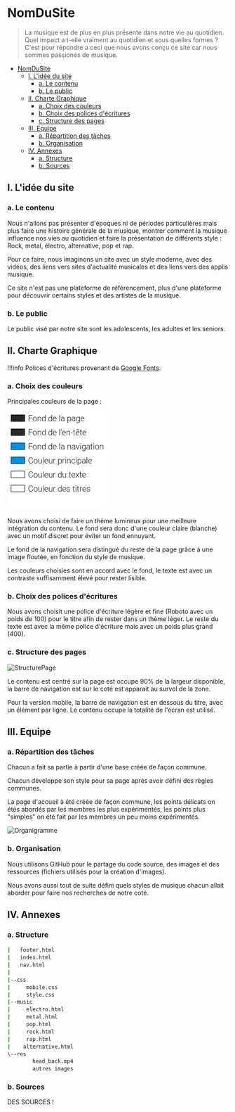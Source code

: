 # NomDuSite

<!--TODO: Nom du site-->

> La musique est de plus en plus présente dans notre vie au quotidien. Quel impact a t-elle vraiment au quotidien et sous quelles formes ? C'est pour répondre a ceci que nous avons conçu ce site car nous sommes passionés de musique.

- [NomDuSite](#nomdusite)
  - [I. L'idée du site](#i-lid%c3%a9e-du-site)
    - [a. Le contenu](#a-le-contenu)
    - [b. Le public](#b-le-public)
  - [II. Charte Graphique](#ii-charte-graphique)
    - [a. Choix des couleurs](#a-choix-des-couleurs)
    - [b. Choix des polices d'écritures](#b-choix-des-polices-d%c3%a9critures)
    - [c. Structure des pages](#c-structure-des-pages)
  - [III. Equipe](#iii-equipe)
    - [a. Répartition des tâches](#a-r%c3%a9partition-des-t%c3%a2ches)
    - [b. Organisation](#b-organisation)
  - [IV. Annexes](#iv-annexes)
    - [a. Structure](#a-structure)
    - [b. Sources](#b-sources)

<div style="page-break-after: always;"></div>

## I. L'idée du site

### a. Le contenu

Nous n'allons pas présenter d'époques ni de périodes particulières mais plus faire une histoire générale de la musique, montrer comment la musique influence nos vies au quotidien et faire la présentation de différents style : Rock, metal, électro, alternative, pop et rap.

Pour ce faire, nous imaginons un site avec un style moderne, avec des vidéos, des liens vers sites d'actualité musicales et des liens vers des applis musique.

Ce site n'est pas une plateforme de référencement, plus d'une plateforme pour découvrir certains styles et des artistes de la musique.

### b. Le public

Le public visé par notre site sont les adolescents, les adultes et les seniors.

## II. Charte Graphique

  !!!info
    Polices d'écritures provenant de [Google Fonts](https://fonts.google.com/).

### a. Choix des couleurs

Principales couleurs de la page :

![Couleurs](res/palette.png)

Nous avons choisi de faire un thème lumineux pour une meilleure intégration du contenu. Le fond sera donc d'une couleur claire (blanche) avec un motif discret pour éviter un fond ennuyant.

<div style="page-break-after: always;"></div>

Le fond de la navigation sera distingué du reste de la page grâce à une image floutée, en fonction du style de musique.

Les couleurs choisies sont en accord avec le fond, le texte est avec un contraste suffisamment élevé pour rester lisible.

### b. Choix des polices d'écritures

Nous avons choisit une police d'écriture légère et fine (Roboto avec un poids de 100) pour le titre afin de rester dans un thème léger. Le reste du texte est avec la même police d'écriture mais avec un poids plus grand (400).

### c. Structure des pages

![StructurePage](/res/structurePage.jpg)

<!--TODO: Structure page-->

Le contenu est centré sur la page est occupe 90% de la largeur disponible, la barre de navigation est sur le coté est apparait au survol de la zone.

Pour la version mobile, la barre de navigation est en dessous du titre, avec un élément par ligne. Le contenu occupe la totalité de l'écran est utilisé.

## III. Equipe

### a. Répartition des tâches

Chacun a fait sa partie à partir d'une base créée de façon commune.

Chacun développe son style pour sa page après avoir défini des règles communes.

La page d'accueil à été créée de façon commune, les points délicats on étés abordés par les membres les plus expérimentés, les points plus "simples" on été fait par les membres un peu moins expérimentés.

![Organigramme](/res/orga.jpg)

<!--TODO: Organigramme-->

### b. Organisation

Nous utilisons GitHub pour le partage du code source, des images et des ressources (fichiers utilisés pour la création d'images).

Nous avons aussi tout de suite défini quels styles de musique chacun allait aborder pour faire nos recherches de notre coté.

<div style="page-break-after: always;"></div>

## IV. Annexes

### a. Structure

```bash
|   footer.html
|   index.html
|   nav.html
|
|--css
|     mobile.css
|     style.css
|--music
|     electro.html
|     metal.html
|     pop.html
|     rock.html
|     rap.html
|    alternative.html
\--res
        head_back.mp4
        autres images
```

<!--TODO: MAJ Structure-->

### b. Sources

DES SOURCES !
